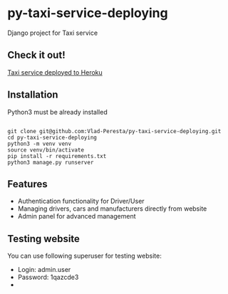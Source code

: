 # py-taxi-service-deploying

Django project for Taxi service

## Check it out!

[Taxi service deployed to Heroku](https://py-taxi-service-deploying.herokuapp.com/)

## Installation

Python3 must be already installed

```angular2html

git clone git@github.com:Vlad-Peresta/py-taxi-service-deploying.git
cd py-taxi-service-deploying
python3 -m venv venv
source venv/bin/activate
pip install -r requirements.txt
python3 manage.py runserver

```

## Features

* Authentication functionality for Driver/User
* Managing drivers, cars and manufacturers directly from website
* Admin panel for advanced management

## Testing website

You can use following superuser for testing website:
* Login: admin.user
* Password: 1qazcde3
* 
